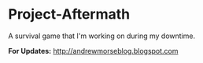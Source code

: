 # Project-Aftermath
A survival game that I'm working on during my downtime.

**For Updates:**
http://andrewmorseblog.blogspot.com
